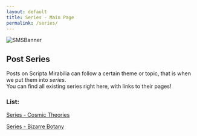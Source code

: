 ```yaml
---
layout: default
title: Series - Main Page
permalink: /series/
---
```


![SMSBanner](https://scripta-mirabilia.github.io/SMPBannerV2.png)

## Post Series

Posts on Scripta Mirabilia can follow a certain theme or topic, that is when we put them into _series_. \
You can find all existing series right here, with links to their pages!

### List:

[Series - Cosmic Theories](https://scripta-mirabilia.github.io/series/cosmic-theories)

[Series - Bizarre Botany](https://scripta-mirabilia.github.io/series/bizarre-botany)

